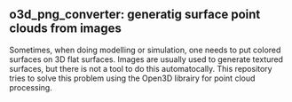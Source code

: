 ## o3d_png_converter: generatig surface point clouds from images


Sometimes, when doing modelling or simulation, one needs to put colored surfaces on 3D flat surfaces. Images are usually used to generate textured surfaces, but there is not a tool to do this automatocally. This repository tries to solve this problem using the Open3D librairy for point cloud processing.